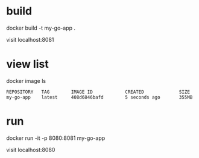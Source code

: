 # build

docker build -t my-go-app .

visit localhost:8081

# view list

docker image ls

```
REPOSITORY   TAG        IMAGE ID            CREATED             SIZE
my-go-app    latest     408d6846bafd        5 seconds ago       355MB
```

# run

docker run -it -p 8080:8081 my-go-app

visit localhost:8080
